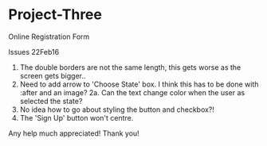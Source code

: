 # Project-Three
Online Registration Form


Issues 22Feb16

1. The double borders are not the same length, this gets worse as the screen gets bigger.. 
2. Need to add arrow to 'Choose State' box. I think this has to be done with :after and an image? 
2a. Can the text change color when the user as selected the state? 
3. No idea how to go about styling the button and checkbox?! 
4. The 'Sign Up' button won't centre.

Any help much appreciated! Thank you! 
